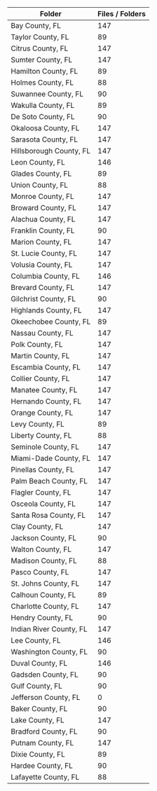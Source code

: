 | Folder                  |   Files / Folders |
|-------------------------|-------------------|
| Bay County, FL          |               147 |
| Taylor County, FL       |                89 |
| Citrus County, FL       |               147 |
| Sumter County, FL       |               147 |
| Hamilton County, FL     |                89 |
| Holmes County, FL       |                88 |
| Suwannee County, FL     |                90 |
| Wakulla County, FL      |                89 |
| De Soto County, FL      |                90 |
| Okaloosa County, FL     |               147 |
| Sarasota County, FL     |               147 |
| Hillsborough County, FL |               147 |
| Leon County, FL         |               146 |
| Glades County, FL       |                89 |
| Union County, FL        |                88 |
| Monroe County, FL       |               147 |
| Broward County, FL      |               147 |
| Alachua County, FL      |               147 |
| Franklin County, FL     |                90 |
| Marion County, FL       |               147 |
| St. Lucie County, FL    |               147 |
| Volusia County, FL      |               147 |
| Columbia County, FL     |               146 |
| Brevard County, FL      |               147 |
| Gilchrist County, FL    |                90 |
| Highlands County, FL    |               147 |
| Okeechobee County, FL   |                89 |
| Nassau County, FL       |               147 |
| Polk County, FL         |               147 |
| Martin County, FL       |               147 |
| Escambia County, FL     |               147 |
| Collier County, FL      |               147 |
| Manatee County, FL      |               147 |
| Hernando County, FL     |               147 |
| Orange County, FL       |               147 |
| Levy County, FL         |                89 |
| Liberty County, FL      |                88 |
| Seminole County, FL     |               147 |
| Miami-Dade County, FL   |               147 |
| Pinellas County, FL     |               147 |
| Palm Beach County, FL   |               147 |
| Flagler County, FL      |               147 |
| Osceola County, FL      |               147 |
| Santa Rosa County, FL   |               147 |
| Clay County, FL         |               147 |
| Jackson County, FL      |                90 |
| Walton County, FL       |               147 |
| Madison County, FL      |                88 |
| Pasco County, FL        |               147 |
| St. Johns County, FL    |               147 |
| Calhoun County, FL      |                89 |
| Charlotte County, FL    |               147 |
| Hendry County, FL       |                90 |
| Indian River County, FL |               147 |
| Lee County, FL          |               146 |
| Washington County, FL   |                90 |
| Duval County, FL        |               146 |
| Gadsden County, FL      |                90 |
| Gulf County, FL         |                90 |
| Jefferson County, FL    |                 0 |
| Baker County, FL        |                90 |
| Lake County, FL         |               147 |
| Bradford County, FL     |                90 |
| Putnam County, FL       |               147 |
| Dixie County, FL        |                89 |
| Hardee County, FL       |                90 |
| Lafayette County, FL    |                88 |